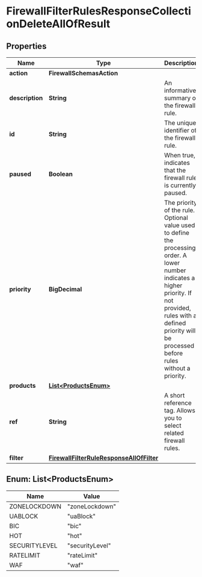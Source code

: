 

# FirewallFilterRulesResponseCollectionDeleteAllOfResult


## Properties

| Name | Type | Description | Notes |
|------------ | ------------- | ------------- | -------------|
|**action** | **FirewallSchemasAction** |  |  [optional] |
|**description** | **String** | An informative summary of the firewall rule. |  [optional] |
|**id** | **String** | The unique identifier of the firewall rule. |  [readonly] |
|**paused** | **Boolean** | When true, indicates that the firewall rule is currently paused. |  [optional] |
|**priority** | **BigDecimal** | The priority of the rule. Optional value used to define the processing order. A lower number indicates a higher priority. If not provided, rules with a defined priority will be processed before rules without a priority. |  [optional] |
|**products** | [**List&lt;ProductsEnum&gt;**](#List&lt;ProductsEnum&gt;) |  |  [optional] |
|**ref** | **String** | A short reference tag. Allows you to select related firewall rules. |  [optional] |
|**filter** | [**FirewallFilterRuleResponseAllOfFilter**](FirewallFilterRuleResponseAllOfFilter.md) |  |  [optional] |



## Enum: List&lt;ProductsEnum&gt;

| Name | Value |
|---- | -----|
| ZONELOCKDOWN | &quot;zoneLockdown&quot; |
| UABLOCK | &quot;uaBlock&quot; |
| BIC | &quot;bic&quot; |
| HOT | &quot;hot&quot; |
| SECURITYLEVEL | &quot;securityLevel&quot; |
| RATELIMIT | &quot;rateLimit&quot; |
| WAF | &quot;waf&quot; |



